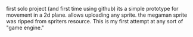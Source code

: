 first solo project (and first time using github) its a simple prototype for movement in a 2d plane. allows uploading any sprite. the megaman sprite was ripped from spriters resource.
This is my first attempt at any sort of "game engine."
